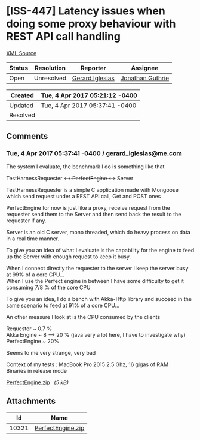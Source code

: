 # [ISS-447] Latency issues when doing some proxy behaviour with REST API call handling

[XML Source](./xml/ISS-447.xml)
<p></p>





Status|Resolution|Reporter|Assignee
------|----------|--------|--------
Open|Unresolved|[Gerard Iglesias](gerard_iglesias@me.com)|[Jonathan Guthrie]($jono)





Created|Tue, 4 Apr 2017 05:21:12 -0400
-------|--------------
Updated|Tue, 4 Apr 2017 05:37:41 -0400
Resolved|


## Comments




### Tue, 4 Apr 2017 05:37:41 -0400 / gerard_iglesias@me.com 

<p><p>The system I evaluate, the benchmark I do is something like that</p>

<p> TestHarnessRequester  &lt;-<del>&gt; PerfectEngine  &lt;</del>-&gt; Server</p>

<p>TestHarnessRequester is a simple C application made with Mongoose which send request under a REST API call, Get and POST ones</p>

<p>PerfectEngine for now is just like a proxy, receive request from the requester send them to the Server and then send back the result to the requester if any.</p>

<p>Server is an old C server, mono threaded, which do heavy process on data in a real time manner.</p>

<p>To give you an idea of what I evaluate is the capability for the engine to feed up the Server with enough request to keep it busy. </p>

<p>When I connect directly the requester to the server I keep the server busy at 99% of a core CPU... <br/>
When I use the Perfect engine in between I have some difficulty to get it consuming 7/8 % of the core CPU</p>

<p>To give you an idea, I do a bench with Akka-Http library and succeed in the same scenario to feed at 91% of a core CPU... </p>

<p>An other measure I look at is the CPU consumed by the clients</p>

<p>Requester ~ 0.7 %<br/>
Akka Engine ~ 8 --&gt; 20 % (java very a lot here, I have to investigate why)<br/>
PerfectEngine ~ 20%</p>

<p>Seems to me very strange, very bad </p>

<p>Context of my tests : MacBook Pro 2015 2.5 Ghz, 16 gigas of RAM<br/>
Binaries in release mode</p>

<p><span class="nobr"><a href="http://jira.perfect.org:8080/secure/attachment/10321/10321_PerfectEngine.zip" title="PerfectEngine.zip attached to ISS-447">PerfectEngine.zip<sup><img class="rendericon" src="http://jira.perfect.org:8080/images/icons/link_attachment_7.gif" height="7" width="7" align="absmiddle" alt="" border="0"/></sup></a></span> <em>(5 kB)</em></p></p>

## Attachments





Id|Name
------|------------
10321|[PerfectEngine.zip](attachment/10321/PerfectEngine.zip)

